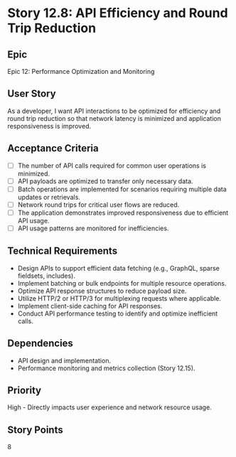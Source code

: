 # Story 12.8: API Efficiency and Round Trip Reduction

## Epic
Epic 12: Performance Optimization and Monitoring

## User Story
As a developer, I want API interactions to be optimized for efficiency and round trip reduction so that network latency is minimized and application responsiveness is improved.

## Acceptance Criteria
- [ ] The number of API calls required for common user operations is minimized.
- [ ] API payloads are optimized to transfer only necessary data.
- [ ] Batch operations are implemented for scenarios requiring multiple data updates or retrievals.
- [ ] Network round trips for critical user flows are reduced.
- [ ] The application demonstrates improved responsiveness due to efficient API usage.
- [ ] API usage patterns are monitored for inefficiencies.

## Technical Requirements
- Design APIs to support efficient data fetching (e.g., GraphQL, sparse fieldsets, includes).
- Implement batching or bulk endpoints for multiple resource operations.
- Optimize API response structures to reduce payload size.
- Utilize HTTP/2 or HTTP/3 for multiplexing requests where applicable.
- Implement client-side caching for API responses.
- Conduct API performance testing to identify and optimize inefficient calls.

## Dependencies
- API design and implementation.
- Performance monitoring and metrics collection (Story 12.15).

## Priority
High - Directly impacts user experience and network resource usage.

## Story Points
8
